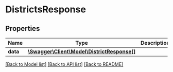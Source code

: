 # DistrictsResponse

## Properties
Name | Type | Description | Notes
------------ | ------------- | ------------- | -------------
**data** | [**\Swagger\Client\Model\DistrictResponse[]**](DistrictResponse.md) |  | [optional] 

[[Back to Model list]](../README.md#documentation-for-models) [[Back to API list]](../README.md#documentation-for-api-endpoints) [[Back to README]](../README.md)


